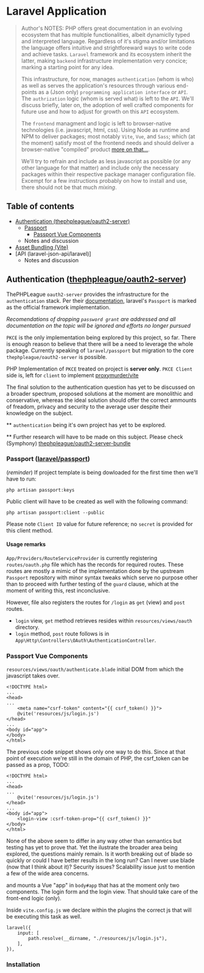# Laravel Application

> Author's NOTES:
> PHP offers great documentation in an evolving ecosystem that has multiple functionalities, albeit dynamiclly typed and interpreted language.
> Regardless of it's stigma and/or limitations the language offers intuitive and strightforeward ways to write code and achieve tasks.
> `Laravel` framework and its ecosystem inherit the latter, making `backend` infrastructure implementation very concice; marking a starting point
> for any idea.
>
> This infrastructure, for now, manages `authentication` (whom is who) as well as serves the application's resources through
> various end-points as a (Json only) `programming application interface` or `API`. The `authrization` logic (whom is served what) is left to the `API`.
> We'll discuss briefly, later on, the adoption of well crafted components for future use and how to adjust for growth on this `API` ecosystem.
>
> The `frontend` managment and logic is left to browser-native technologies (i.e. javascript, html, css).
> Using Node as runtime and NPM to deliver packages; most notably `Vite`, `Vue`, and `Sass`;
> which (at the moment) satisfy most of the frontend needs and should deliver a browser-native "compiled" product [more on that...]().
>
> We'll try to refrain and include as less javascript as possible (or any other language for that matter)
> and include only the necessary packages within their respective package manager configuration file.
> Excempt for a few instructions probably on how to install and use, there should not be that much _mixing_.

## Table of contents

-   [Authentication (thephpleague/oauth2-server)]()
    -   [Passport](#passport-laravelpassport)
        -   [Passport Vue Components](#passport-vue-components)
    -   Notes and discussion
-   [Asset Bundling (Vite)]()
-   [API (laravel-json-api/laravel)]
    -   Notes and discussion

## Authentication ([thephpleague/oauth2-server](https://github.com/thephpleague/oauth2-server))

ThePHPLeague `oauth2-server` provides the infrastructure for the `authentication` stack.
Per their [documentation](https://oauth2.thephpleague.com/), laravel's `Passport` is marked as the official framework implementation.

_Recomendations of dropping `password grant` are addressed and all documentation on the topic will be ignored and efforts no longer pursued_

`PKCE` is the only implementation being explored by this project, so far. There is enough reason to believe that
there will be a need to leverage the whole package. Currently speaking of `laravel/passport` but migration to the core `thephpleague/oauth2-server`
is possible.

PHP Implementation of `PKCE` treated on project is **server only**. `PKCE Client` side is, left for `client` to implement
[proxymurder/vite](https://github.com/proxymurder/vite)

The final solution to the authentication question has yet to be discussed on a broader spectrum,
proposed solutions at the moment are monolithic and conservative, whereas the ideal solution should offer the correct ammounts of freadom,
privacy and security to the average user despite their knowledge on the subject.

\*\* `authentication` being it's own project has yet to be explored.

\*\* Further research will have to be made on this subject.
Please check (Symphony) [thephpleague/oauth2-server-bundle](https://github.com/thephpleague/oauth2-server-bundle)

### Passport ([laravel/passport](https://github.com/laravel/passport))

(_reminder_) If project template is being dowloaded for the first time then we'll have to run:

```
php artisan passport:keys
```

Public client will have to be created as well with the following command:

```
php artisan passport:client --public
```

Please note `Client ID` value for future reference; no `secret` is provided for this client method.

#### Usage remarks

`App/Providers/RouteServiceProvider` is currently registering `routes/oauth.php` file which has the records for required routes. These routes are mostly a mimic of the implementation done by the upstream `Passport` repository with minor syntax tweaks which serve no purpose other than to proceed with further testing of the `guard` clause, which at the moment of writing this, rest inconclusive.

However, file also registers the routes for `/login` as `get` (view) and `post` routes.

-   `login` view, `get` method retrieves resides within `resources/views/oauth` directory.
-   `login` method, `post` route follows is in `App\Http\Controllers\OAuth\AuthenticationController`.

### Passport Vue Components

`resources/views/oauth/authenticate.blade` initial DOM from which the javascript takes over.

```
<!DOCTYPE html>
...
<head>
...
    <meta name="csrf-token" content="{{ csrf_token() }}">
    @vite('resources/js/login.js')
</head>
...
<body id="app">
</body>
</html>
```

The previous code snippet shows only one way to do this.
Since at that point of execution we're still in the domain of PHP, the csrf_token can be passed as a prop,
TODO:

```
<!DOCTYPE html>
...
<head>
...
    @vite('resources/js/login.js')
</head>
...
<body id="app">
    <login-view :csrf-token-prop="{{ csrf_token() }}"
</body>
</html>
```

None of the above seem to differ in any way other than semantics but testing has yet to prove that. Yet the ilustrate the broader area
being explored, the questions mainly remain. Is it worth breaking out of blade so quickly or could I have better results in the long run?
Can I never use blade (now that I think about it)? Security issues? Scalability issue just to mention a few of the wide area concerns.

and mounts a Vue "app" in `body#app` that has at the moment only two components. The login form and the login view. That should take care of the front-end logic (only).

Inside `vite.config.js` we declare within the plugins the correct js that will be executing this task as well.

```
laravel({
    input: [
        path.resolve(__dirname, "./resources/js/login.js"),
    ],
}),
```

### Installation
